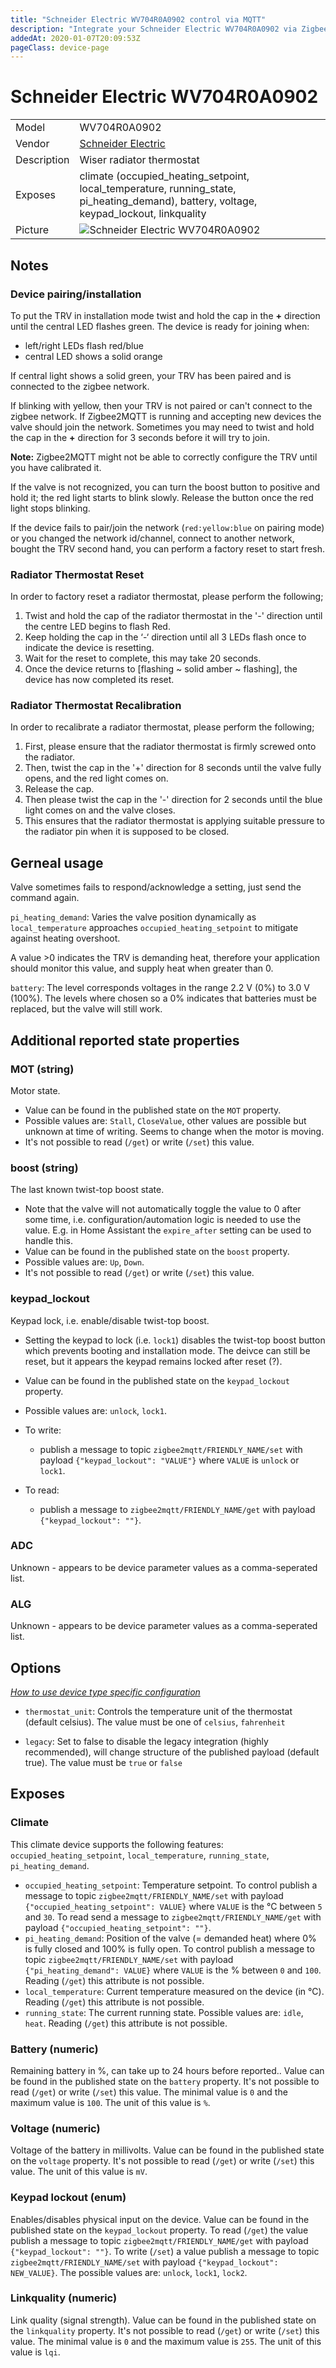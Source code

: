 ```yaml
---
title: "Schneider Electric WV704R0A0902 control via MQTT"
description: "Integrate your Schneider Electric WV704R0A0902 via Zigbee2MQTT with whatever smart home infrastructure you are using without the vendor's bridge or gateway."
addedAt: 2020-01-07T20:09:53Z
pageClass: device-page
---
```


<!-- !!!! -->
<!-- ATTENTION: This file is auto-generated through docgen! -->
<!-- You can only edit the "Notes"-Section between the two comment lines "Notes BEGIN" and "Notes END". -->
<!-- Do not use h1 or h2 heading within "## Notes"-Section. -->
<!-- !!!! -->

# Schneider Electric WV704R0A0902

|     |     |
|-----|-----|
| Model | WV704R0A0902  |
| Vendor  | [Schneider Electric](/supported-devices/#v=Schneider%20Electric)  |
| Description | Wiser radiator thermostat |
| Exposes | climate (occupied_heating_setpoint, local_temperature, running_state, pi_heating_demand), battery, voltage, keypad_lockout, linkquality |
| Picture | ![Schneider Electric WV704R0A0902](https://www.zigbee2mqtt.io/images/devices/WV704R0A0902.jpg) |


<!-- Notes BEGIN: You can edit here. Add "## Notes" headline if not already present. -->
## Notes

### Device pairing/installation
To put the TRV in installation mode twist and hold the cap in the  **+** direction
until the central LED flashes green.  The device is ready for joining when:

- left/right LEDs flash red/blue
- central LED shows a solid orange

If central light shows a solid green, your TRV has been paired and is connected to the zigbee network.

If blinking with yellow, then your TRV is not paired or can't connect to the zigbee network. If Zigbee2MQTT is running and accepting new devices the valve should join the network. Sometimes you may need to twist and hold the cap in the **+** direction for 3 seconds before it will try to join.

**Note:** Zigbee2MQTT might not be able to correctly configure the TRV until you have calibrated it.

If the valve is not recognized, you can turn the boost button to positive and hold it; the red light starts to blink slowly. Release the button once the red light stops blinking.

If the device fails to pair/join the network (`red:yellow:blue` on pairing mode) or you changed the network id/channel, connect to another network, bought the TRV second hand, you can perform a factory reset to start fresh.

### Radiator Thermostat Reset

In order to factory reset a radiator thermostat, please perform the following;
1. Twist and hold the cap of the radiator thermostat in the '-' direction until the centre LED begins to flash Red.
2. Keep holding the cap in the ‘-‘ direction until all 3 LEDs flash once to indicate the device is resetting.
3. Wait for the reset to complete, this may take 20 seconds.
4. Once the device returns to [flashing ~ solid amber ~ flashing], the device has now completed its reset.

### Radiator Thermostat Recalibration

In order to recalibrate a radiator thermostat, please perform the following;
1. First, please ensure that the radiator thermostat is firmly screwed onto the radiator.
2. Then, twist the cap in the '+' direction for 8 seconds until the valve fully opens, and the red light comes on.
3. Release the cap.
4. Then please twist the cap in the '-' direction for 2 seconds until the blue light comes on and the valve closes.
5. This ensures that the radiator thermostat is applying suitable pressure to the radiator pin when it is supposed to be closed.

## Gerneal usage
Valve sometimes fails to respond/acknowledge a setting, just send the command again.

`pi_heating_demand`: Varies the valve position dynamically as `local_temperature` approaches `occupied_heating_setpoint` to mitigate against heating overshoot.

A value >0 indicates the TRV is demanding heat, therefore your application should monitor this value, and supply heat when greater than 0.


`battery`: The level corresponds voltages in the range 2.2 V (0%) to 3.0 V (100%). The levels where chosen so a 0% indicates that batteries must be replaced, but the valve will still work.

## Additional reported state properties

### MOT (string)
Motor state.
* Value can be found in the published state on the `MOT` property.
* Possible values are: `Stall`, `CloseValue`, other values are possible but unknown at time of writing. Seems to change when the motor is moving.
* It's not possible to read (`/get`) or write (`/set`) this value.

### boost (string)
The last known twist-top boost state.
* Note that the valve will not automatically toggle the value to 0 after some time, i.e. configuration/automation logic is needed to use the value. E.g. in Home Assistant the `expire_after` setting can be used to handle this.
* Value can be found in the published state on the `boost` property.
* Possible values are: `Up`, `Down`.
* It's not possible to read (`/get`) or write (`/set`) this value.

### keypad_lockout
Keypad lock, i.e. enable/disable twist-top boost.
* Setting the keypad to lock (i.e. `lock1`) disables the twist-top boost button which prevents booting and installation mode. The deivce can still be reset, but it appears the keypad remains locked after reset (?).
* Value can be found in the published state on the `keypad_lockout` property.
* Possible values are: `unlock`, `lock1`.
* To write: 
  - publish a message to topic `zigbee2mqtt/FRIENDLY_NAME/set` with payload `{"keypad_lockout": "VALUE"}` where `VALUE` is `unlock` or `lock1`.

* To read:
  - publish a message to `zigbee2mqtt/FRIENDLY_NAME/get` with payload `{"keypad_lockout": ""}`.

### ADC
Unknown - appears to be device parameter values as a comma-seperated list.

### ALG
Unknown - appears to be device parameter values as a comma-seperated list.
<!-- Notes END: Do not edit below this line -->



## Options
*[How to use device type specific configuration](../guide/configuration/devices-groups.md#specific-device-options)*

* `thermostat_unit`: Controls the temperature unit of the thermostat (default celsius). The value must be one of `celsius`, `fahrenheit`

* `legacy`: Set to false to disable the legacy integration (highly recommended), will change structure of the published payload (default true). The value must be `true` or `false`


## Exposes

### Climate 
This climate device supports the following features: `occupied_heating_setpoint`, `local_temperature`, `running_state`, `pi_heating_demand`.
- `occupied_heating_setpoint`: Temperature setpoint. To control publish a message to topic `zigbee2mqtt/FRIENDLY_NAME/set` with payload `{"occupied_heating_setpoint": VALUE}` where `VALUE` is the °C between `5` and `30`. To read send a message to `zigbee2mqtt/FRIENDLY_NAME/get` with payload `{"occupied_heating_setpoint": ""}`.
- `pi_heating_demand`: Position of the valve (= demanded heat) where 0% is fully closed and 100% is fully open. To control publish a message to topic `zigbee2mqtt/FRIENDLY_NAME/set` with payload `{"pi_heating_demand": VALUE}` where `VALUE` is the % between `0` and `100`. Reading (`/get`) this attribute is not possible.
- `local_temperature`: Current temperature measured on the device (in °C). Reading (`/get`) this attribute is not possible.
- `running_state`: The current running state. Possible values are: `idle`, `heat`. Reading (`/get`) this attribute is not possible.

### Battery (numeric)
Remaining battery in %, can take up to 24 hours before reported..
Value can be found in the published state on the `battery` property.
It's not possible to read (`/get`) or write (`/set`) this value.
The minimal value is `0` and the maximum value is `100`.
The unit of this value is `%`.

### Voltage (numeric)
Voltage of the battery in millivolts.
Value can be found in the published state on the `voltage` property.
It's not possible to read (`/get`) or write (`/set`) this value.
The unit of this value is `mV`.

### Keypad lockout (enum)
Enables/disables physical input on the device.
Value can be found in the published state on the `keypad_lockout` property.
To read (`/get`) the value publish a message to topic `zigbee2mqtt/FRIENDLY_NAME/get` with payload `{"keypad_lockout": ""}`.
To write (`/set`) a value publish a message to topic `zigbee2mqtt/FRIENDLY_NAME/set` with payload `{"keypad_lockout": NEW_VALUE}`.
The possible values are: `unlock`, `lock1`, `lock2`.

### Linkquality (numeric)
Link quality (signal strength).
Value can be found in the published state on the `linkquality` property.
It's not possible to read (`/get`) or write (`/set`) this value.
The minimal value is `0` and the maximum value is `255`.
The unit of this value is `lqi`.

